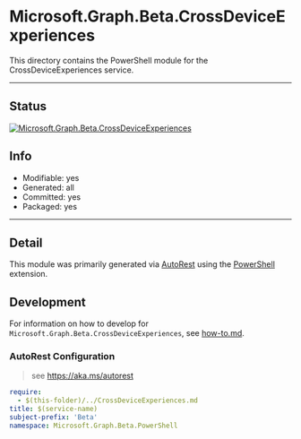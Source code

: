 <!-- region Generated -->
# Microsoft.Graph.Beta.CrossDeviceExperiences
This directory contains the PowerShell module for the CrossDeviceExperiences service.

---
## Status
[![Microsoft.Graph.Beta.CrossDeviceExperiences](https://img.shields.io/powershellgallery/v/Microsoft.Graph.Beta.CrossDeviceExperiences.svg?style=flat-square&label=Microsoft.Graph.Beta.CrossDeviceExperiences "Microsoft.Graph.Beta.CrossDeviceExperiences")](https://www.powershellgallery.com/packages/Microsoft.Graph.Beta.CrossDeviceExperiences/)

## Info
- Modifiable: yes
- Generated: all
- Committed: yes
- Packaged: yes

---
## Detail
This module was primarily generated via [AutoRest](https://github.com/Azure/autorest) using the [PowerShell](https://github.com/Azure/autorest.powershell) extension.

## Development
For information on how to develop for `Microsoft.Graph.Beta.CrossDeviceExperiences`, see [how-to.md](how-to.md).
<!-- endregion -->

### AutoRest Configuration

> see https://aka.ms/autorest

``` yaml
require:
  - $(this-folder)/../CrossDeviceExperiences.md
title: $(service-name)
subject-prefix: 'Beta'
namespace: Microsoft.Graph.Beta.PowerShell
```

